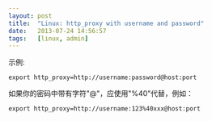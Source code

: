 ```yaml
---
layout: post
title:  "Linux: http_proxy with username and password"
date:   2013-07-24 14:56:57
tags:   [linux, admin]
---
```


示例:

    export http_proxy=http://username:password@host:port

如果你的密码中带有字符"@"，应使用"%40"代替，例如：

    export http_proxy=http://username:123%40xxx@host:port